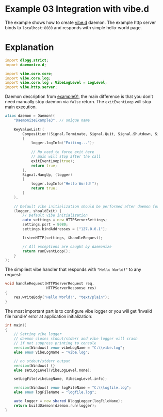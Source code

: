 Example 03 Integration with vibe.d
==================================

The example shows how to create [vibe.d](http://vibed.org/) daemon. The example http server binds
to `localhost:8080` and responds with simple hello-world page.

Explanation
===========

```D
import dlogg.strict;
import daemonize.d;

import vibe.core.core;
import vibe.core.log;
import vibe.core.log : VibeLogLevel = LogLevel;
import vibe.http.server;
```

Daemon description from [example01](https://github.com/NCrashed/daemonize/tree/master/examples/01.HelloWorld), the main difference is that you don't
need manually stop daemon via `false` return. The `exitEventLoop` will stop main execution.
```D
alias daemon = Daemon!(
    "DaemonizeExample3", // unique name
    
    KeyValueList!(
        Composition!(Signal.Terminate, Signal.Quit, Signal.Shutdown, Signal.Stop), (logger)
        {
            logger.logInfo("Exiting...");
            
            // No need to force exit here
            // main will stop after the call 
            exitEventLoop(true);
            return true; 
        },
        Signal.HangUp, (logger)
        {
            logger.logInfo("Hello World!");
            return true;
        }
    ),
    
    // Default vibe initialization should be performed after daemon forking as inner vibe resources are thread local
    (logger, shouldExit) {
        // Default vibe initialization
        auto settings = new HTTPServerSettings;
        settings.port = 8080;
        settings.bindAddresses = ["127.0.0.1"];

        listenHTTP(settings, &handleRequest);

        // All exceptions are caught by daemonize
        return runEventLoop();
    }
);

```

The simpliest vibe handler that responds with `"Hello World!"` to any request:
```D
void handleRequest(HTTPServerRequest req,
                   HTTPServerResponse res)
{
    res.writeBody("Hello World!", "text/plain");
}
```

The most important part is to configure vibe logger or you will get 'Invalid file handle' error at application initialization:
```D
int main()
{
    // Setting vibe logger 
    // daemon closes stdout/stderr and vibe logger will crash
    // if not suppress printing to console
    version(Windows) enum vibeLogName = "C:\\vibe.log";
    else enum vibeLogName = "vibe.log";

    // no stdout/stderr output
    version(Windows) {}
    else setLogLevel(VibeLogLevel.none);

    setLogFile(vibeLogName, VibeLogLevel.info);

    version(Windows) enum logFileName = "C:\\logfile.log";
    else enum logFileName = "logfile.log";

    auto logger = new shared DloggLogger(logFileName);
    return buildDaemon!daemon.run(logger);
}
```
